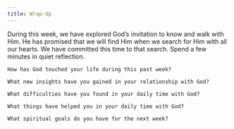 ```yaml
---
title: Wrap-Up
---
```


During this week, we have explored God’s invitation to know and walk with Him. He has promised that we will find Him when we search for Him with all our hearts. We have committed this time to that search. Spend a few minutes in quiet reflection.

`How has God touched your life during this past week?`

`What new insights have you gained in your relationship with God?`

`What difficulties have you found in your daily time with God?`

`What things have helped you in your daily time with God?`

`What spiritual goals do you have for the next week?`